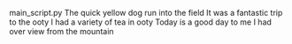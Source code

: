 main_script.py
The quick yellow dog run into the field
It was a fantastic trip to the ooty
I had  a variety of tea in ooty
Today is a good day to me
I had over view from the mountain 
